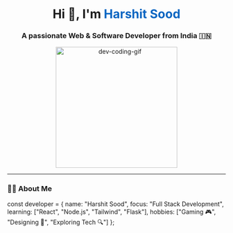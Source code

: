 <div align="center">

  <h1>Hi 👋, I'm <span style="color:#0a66c2;">Harshit Sood</span></h1>
  <h3>A passionate Web & Software Developer from India 🇮🇳</h3>

  <img src="https://i.pinimg.com/originals/e2/9e/1a/e29e1a7bcce0269e79cc7430d7736ee0.gif" width="280" alt="dev-coding-gif" />

</div>

---

### 🧑‍💻 About Me


const developer = {
    name: "Harshit Sood",
    focus: "Full Stack Development",
    learning: ["React", "Node.js", "Tailwind", "Flask"],
    hobbies: ["Gaming 🎮", "Designing 🎨", "Exploring Tech 🔍"]
};
